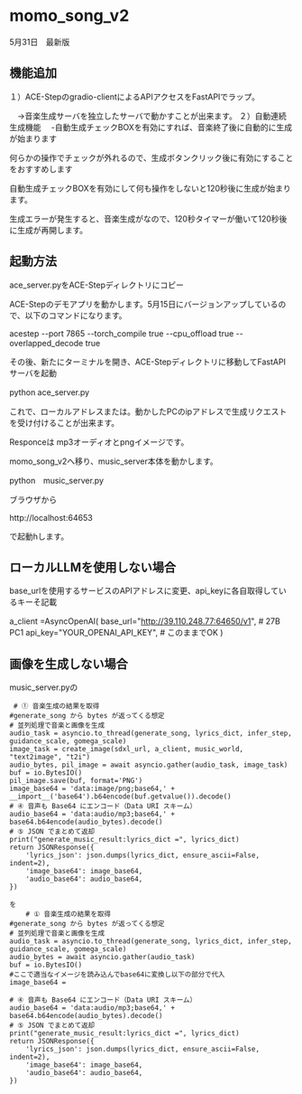 # momo_song_v2

5月31日　最新版

## 機能追加

１）ACE-Stepのgradio-clientによるAPIアクセスをFastAPIでラップ。

　→音楽生成サーバを独立したサーバで動かすことが出来ます。
２）自動連続生成機能
　-自動生成チェックBOXを有効にすれば、音楽終了後に自動的に生成が始まります

 何らかの操作でチェックが外れるので、生成ボタンクリック後に有効にすることをおすすめします

 自動生成チェックBOXを有効にして何も操作をしないと120秒後に生成が始まります。

 生成エラーが発生すると、音楽生成がなので、120秒タイマーが働いて120秒後に生成が再開します。
 
 ## 起動方法
 ace_server.pyをACE-Stepディレクトリにコピー
 
 ACE-Stepのデモアプリを動かします。5月15日にバージョンアップしているので、以下のコマンドになります。
 
 acestep --port 7865  --torch_compile true --cpu_offload true --overlapped_decode true

 その後、新たにターミナルを開き、ACE-Stepディレクトリに移動してFastAPIサーバを起動

 python ace_server.py　

 これで、ローカルアドレスまたは。動かしたPCのipアドレスで生成リクエストを受け付けることが出来ます。

 Responceは
 mp3オーディオとpngイメージです。

 momo_song_v2へ移り、music_server本体を動かします。

 python　music_server.py

 ブラウザから

 http://localhost:64653

 で起動hします。
## ローカルLLMを使用しない場合
base_urlを使用するサービスのAPIアドレスに変更、api_keyに各自取得しているキーそ記載

a_client =AsyncOpenAI(
    base_url="http://39.110.248.77:64650/v1", # 27B　PC1
    api_key="YOUR_OPENAI_API_KEY",  # このままでOK
    )

## 画像を生成しない場合

 music_server.pyの

     # ① 音楽生成の結果を取得
    #generate_song から bytes が返ってくる想定
    # 並列処理で音楽と画像を生成
    audio_task = asyncio.to_thread(generate_song, lyrics_dict, infer_step, guidance_scale, gomega_scale)
    image_task = create_image(sdxl_url, a_client, music_world, "text2image", "t2i")
    audio_bytes, pil_image = await asyncio.gather(audio_task, image_task)
    buf = io.BytesIO()
    pil_image.save(buf, format='PNG')
    image_base64 = 'data:image/png;base64,' + __import__('base64').b64encode(buf.getvalue()).decode()
    # ④ 音声も Base64 にエンコード（Data URI スキーム）
    audio_base64 = 'data:audio/mp3;base64,' + base64.b64encode(audio_bytes).decode()
    # ⑤ JSON でまとめて返却
    print("generate_music_result:lyrics_dict =", lyrics_dict)
    return JSONResponse({
        'lyrics_json': json.dumps(lyrics_dict, ensure_ascii=False, indent=2),
        'image_base64': image_base64,
        'audio_base64': audio_base64,
    })

    を
        # ① 音楽生成の結果を取得
    #generate_song から bytes が返ってくる想定
    # 並列処理で音楽と画像を生成
    audio_task = asyncio.to_thread(generate_song, lyrics_dict, infer_step, guidance_scale, gomega_scale)
    audio_bytes = await asyncio.gather(audio_task)
    buf = io.BytesIO()
    #ここで適当なイメージを読み込んでbase64に変換し以下の部分で代入
    image_base64 = 
    
    # ④ 音声も Base64 にエンコード（Data URI スキーム）
    audio_base64 = 'data:audio/mp3;base64,' + base64.b64encode(audio_bytes).decode()
    # ⑤ JSON でまとめて返却
    print("generate_music_result:lyrics_dict =", lyrics_dict)
    return JSONResponse({
        'lyrics_json': json.dumps(lyrics_dict, ensure_ascii=False, indent=2),
        'image_base64': image_base64,
        'audio_base64': audio_base64,
    })
